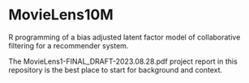# MovieLens10M
R programming of a bias adjusted latent factor model of collaborative filtering for a recommender system.

The MovieLens1-FINAL_DRAFT-2023.08.28.pdf project report in this repository is the best place to start for background and context.
